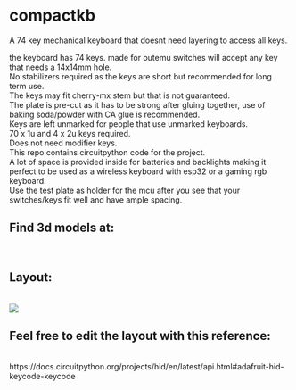 # compactkb
A 74 key mechanical keyboard that doesnt need layering to access all keys.

the keyboard has 74 keys. made for outemu switches will accept any key that needs a 14x14mm hole.<br>
No stabilizers required as the keys are short but recommended for long term use.<br>
The keys may fit cherry-mx stem but that is not guaranteed.<br>
The plate is pre-cut as it has to be strong after gluing together, use of baking soda/powder with CA glue is recommended.<br>
Keys are left unmarked for people that use unmarked keyboards.<br>
70 x 1u and 4 x 2u keys required.<br>
Does not need modifier keys.<br>
This repo contains circuitpython code for the project.<br>
A lot of space is provided inside for batteries and backlights making it perfect to be used as a wireless keyboard with esp32 or a gaming rgb keyboard.<br>
Use the test plate as holder for the mcu after you see that your switches/keys fit well and have ample spacing.<br>

<h2>Find 3d models at:</h2><br>

<h2>Layout:</h2><br>
<img src = "https://github.com/AmriteshKr8/compactkb/assets/65892477/854fbfb3-89ef-49d6-b33b-8c362bdcd952"><br>

<h2>Feel free to edit the layout with this reference:</h2><br>
https://docs.circuitpython.org/projects/hid/en/latest/api.html#adafruit-hid-keycode-keycode<br>
